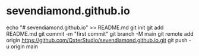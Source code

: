 # sevendiamond.github.io
echo "# sevendiamond.github.io" >> README.md
git init
git add README.md
git commit -m "first commit"
git branch -M main
git remote add origin https://github.com/QxterStudio/sevendiamond.github.io.git
git push -u origin main
